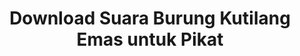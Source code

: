 ---
layout: post
title: "Download Suara Burung Kutilang Emas untuk Pikat"
categories: [Suara Burung]
---